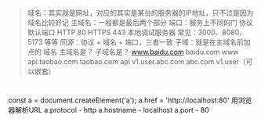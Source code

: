 #
> 域名：其实就是网址，对应的其实是某台的服务器的IP地址，只不过是因为域名比较好记
> 主域名：一般都是最后两个部分
> 端口：服务上不同的门
协议	默认端口
HTTP	80
HTTPS	443
本地调试服务器	常见：3000、8080、5173 等等
> 同源：协议 + 域名 + 端口，三者一致
> 子域：就是在主域名前加点的
域名	        主域名是？	子域名是？
www.baidu.com	baidu.com	www
api.taobao.com	taobao.com	api
v1.user.abc.com	abc.com	    v1.user（可以嵌套）

#
const a = document.createElement('a');
a.href = 'http://localhost:80'
用浏览器解析URL
a.protocol - http
a.hostname - localhost
a.port - 80
